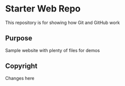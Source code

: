 # Starter Web Repo

This repository is for showing how Git and GitHub work

## Purpose

Sample website with plenty of files for demos

## Copyright
Changes here